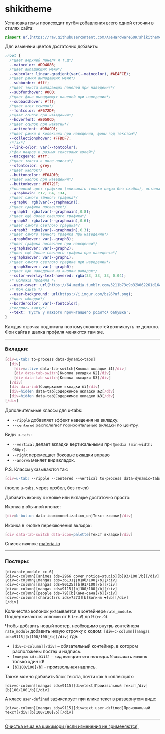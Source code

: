 # shikitheme
Установка темы происходит путём добавления всего одной строчки в стилях сайта:
```scss
@import url(https://raw.githubusercontent.com/AceHardwareGOK/shikitheme/main/shiki-pink.css);
```
Для изменени цветов достаточно добавить:
```scss
:root {
  /*цвет верхней панели и т.д*/
  --maincolor: #D94086;
  /*цвет выпадающих меню*/
  --subcolor: linear-gradient(var(--maincolor), #AE4FCE);
  /*цвет рамки выпадающих меню*/
  --subborder: #fff;
  /*цвет текста выпадающих панелей при наведении*/
  --subfonthover: #000;
  /*цвет фона выпадающих панелей при наведении*/
  --subbackhover: #fff;
  /*цвет всех ссылок*/
  --fontcolor: #F672DF;
  /*цвет ссылок при наведении*/
  --hoverfont: #B050CD;
  /*цвет ссылок при нажатии*/
  --activefont: #9BACDE;
  /*цвет рамки в колекциях при наведении, фоны под текстом*/
  --collectionshover: #FFDDF7;
  /*fix*/
  --link-color: var(--fontcolor);
  /*фон жанров и разных текстовых полей*/
  --backgenre: #fff;
  /*цвет текста в поле поиска*/
  --sfontcolor: grey;
  /*цвет кнопок*/
  --buttoncolor: #F0ADF0;
  /*цвет кнопок при наведении*/
  --buttonhover: #F672DF;
  /*основной цвет графиков (вписывать только цифры без скобок), остальные сами подберутся*/
  --graphmain: 217, 64, 134;
  /*цвет самого тёмного графика*/
  --graph0: rgb(var(--graphmain));
  /*цвет графика посветлее*/
  --graph1: rgba(var(--graphmain),0.8);
  /*цвет ещё более светлого графика*/
  --graph2: rgba(var(--graphmain),0.6);
  /*цвет самого светлого графика*/
  --graph3: rgba(var(--graphmain),0.3);
  /*цвет самого тёмного графика при наведении*/
  --graph0hover: var(--graph3);
  /*цвет графика посветлее при наведении*/
  --graph1hover: var(--graph2);
  /*цвет ещё болле светлого графика при наведении*/
  --graph2hover: var(--graph1);
  /*цвет самого светлого графика при наведении*/
  --graph3hover: var(--graph0);
  /*цвет при наведении на кнопки вкладок*/
  --color-overlay-text-hovered: rgba(33, 33, 33, 0.04);
  /* Обложка профиля */
  --user-cover: url(https://64.media.tumblr.com/3211b73c9b32b062261d164039e9fcf5/1c1af52e6a2b68f3-b9/s1280x1920/54dfc22c11b43f12d04168433f3032a5cbe1dbf4.png);
  /* Фон сайта */
  --user-background: url(https://i.imgur.com/bz26Puf.png);
  /*цвет обводки*/
  --bordercolor: var(--fontcolor);
  /*подпись внизу*/
  --text: 'Пусть у каждого прочитавшего родится бабушка';
}
```
Каждая строчка подписана поэтому сложностей возникнуть не должно. 
Фон сайта и шапка профиля меняются там же.
***
### Вкладки:

```scss
[div=u-tabs to-process data-dynamic=tabs]
  [div]
    [div=active data-tab-switch]Кнопка вкладки №1[/div]
    [div data-tab-switch]Кнопка вкладки №2[/div]
    [div data-tab-switch]Кнопка вкладки №3[/div]
  [/div]
  [div data-tab]Содержимое вкладки №1[/div]
  [div=hidden data-tab]Содержимое вкладки №2[/div]
  [div=hidden data-tab]Содержимое вкладки №3[/div]
[/div]
```
Дополнительные классы для u-tabs:
* ```--ripple``` добавляет эффект наведения на вкладку.
*  ```--centered``` располагает горизонтальные вкладки по центру.

Виды ```u-tabs```:
* ```--vertical``` делает вкладки вертикальными при ```@media (min-width: 960px)```.
* ```--right``` перемещает боковые вкладки вправо.
* ```--anorva``` меняет вид вкладок.

P.S. Классы указываются так:
```scss
[div=u-tabs --ripple --centered --vertical to-process data-dynamic=tabs]
```
(после ```u-tabs```, через пробел, без точек)

Добавить иконку к кнопке или вкладке достаточно просто:

Иконка в обычной кнопке:
```scss
[div=b-button data-icon=monetization_on]Текст кнопки[/div]
```

Иконка в кнопке переключения вкладок:
```scss
[div data-tab-switch data-icon=palette]Текст вкладки[/div]
```
Список иконок: [material.io](https://material.io/resources/icons/?style=baseline)
***
### Постеры:
``` 
[div=rate_module cc-6]
[div=c-column][animes ids=2966 cover_notice=studio][b]93/100[/b][/div]
[div=c-column][mangas ids=36131][b]86/100[/b][/div]
[div=c-column][mangas ids=90125][b]91/100[/b][/div]
[div=c-column][mangas ids=9115][b]100/100[/b][/div]
[div=c-column][people ids=79][b]Ками-сама[/b][/div]
[div=c-column][characters ids=7373][b]Богиня ❤[/b][/div]
[/div]
```
Количество колонок указывается в контейнере ```rate_module```. Поддерживаются колонки от 6 (```cc-6```) до 9 (```cc-9```).

Чтобы добавить новый постер, необходимо внутрь контейнера ```rate_module``` добавить новую строчку с кодом:
```[div=c-column][mangas ids=9115][b]100/100[/b][/div]```
где:
* ```[div=c-column][/div]``` – обязательный контейнер, в котором расположены постер и надпись.
* ```[mangas ids=9115]``` – код конкретного постера. Указывать можно только один id!
* ```[b]100/100[/b```] – произвольная надпись.

Также можно добавить блок текста, почти как в коллекциях:

```[div=c-column][mangas ids=9115][div=text]Произвольный текст[/div][b]100/100[/b][/div]```

А класс ```user-defined``` зафиксирует при клике текст в развернутом виде:

```[div=c-column][mangas ids=9115][div=text user-defined]Произвольный текст[/div][b]100/100[/b][/div]```

***
[Очистка кеша на шикимори (если изменения не применяются)](https://shikimori.one/tests/reset_styles_cache?url=)
